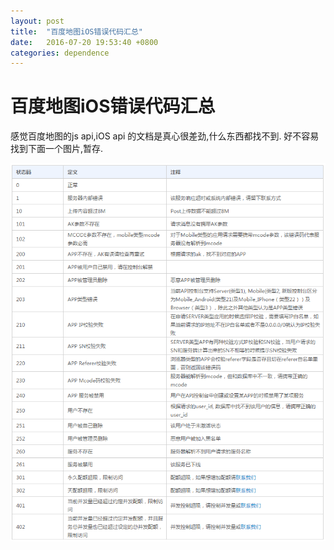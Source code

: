 ```yaml
---
layout: post
title:  "百度地图iOS错误代码汇总"
date:   2016-07-20 19:53:40 +0800
categories: dependence
---
```

# 百度地图iOS错误代码汇总

感觉百度地图的js api,iOS api 的文档是真心很差劲,什么东西都找不到.
好不容易找到下面一个图片,暂存.

![Alt text](/img/baidu_map_ios_error_code.png "Optional title")